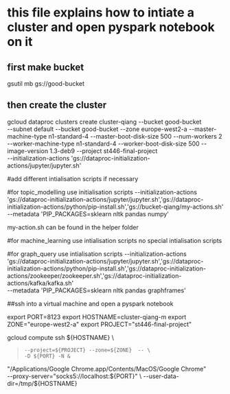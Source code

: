 # this file explains how to intiate a cluster and open pyspark notebook on it

## first make bucket
gsutil mb gs://good-bucket

## then create the cluster
gcloud dataproc clusters create cluster-qiang --bucket good-bucket\
 --subnet default --bucket good-bucket --zone europe-west2-a --master-machine-type n1-standard-4 --master-boot-disk-size 500 --num-workers 2 --worker-machine-type n1-standard-4 --worker-boot-disk-size 500 --image-version 1.3-deb9 --project st446-final-project \
 --initialization-actions 'gs://dataproc-initialization-actions/jupyter/jupyter.sh' 
 
 #add different intialisation scripts if necessary
 
 #for topic_modelling use initialisation scripts
 --initialization-actions 'gs://dataproc-initialization-actions/jupyter/jupyter.sh','gs://dataproc-initialization-actions/python/pip-install.sh','gs://bucket-qiang/my-actions.sh' \
 --metadata 'PIP_PACKAGES=sklearn nltk pandas numpy'
 
 my-action.sh can be found in the helper folder
 
 #for machine_learning use intialisation scripts   no special intialisation scripts
 
 #for graph_query use intialisation scripts 
 --initialization-actions 'gs://dataproc-initialization-actions/jupyter/jupyter.sh','gs://dataproc-initialization-actions/python/pip-install.sh','gs://dataproc-initialization-actions/zookeeper/zookeeper.sh','gs://dataproc-initialization-actions/kafka/kafka.sh' \
  --metadata 'PIP_PACKAGES=sklearn nltk pandas graphframes'



 ##ssh into a virtual machine and open a pyspark notebook

export PORT=8123
export HOSTNAME=cluster-qiang-m
export ZONE="europe-west2-a"
export PROJECT="st446-final-project"

gcloud compute ssh ${HOSTNAME} \
>     --project=${PROJECT} --zone=${ZONE}  -- \
>     -D ${PORT} -N &

"/Applications/Google Chrome.app/Contents/MacOS/Google Chrome" \
      --proxy-server="socks5://localhost:${PORT}" \
      --user-data-dir=/tmp/${HOSTNAME}
